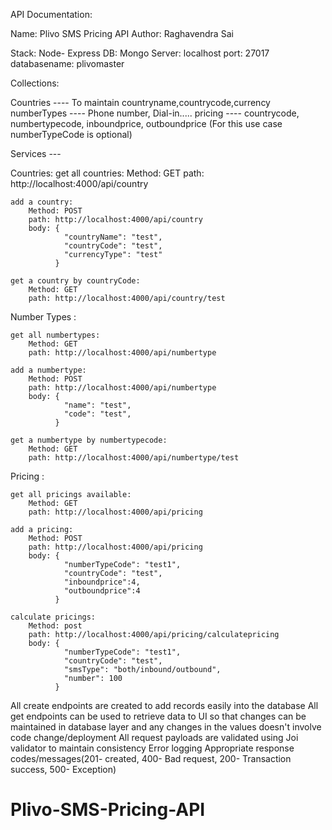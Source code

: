 API Documentation:

Name: Plivo SMS Pricing API
Author: Raghavendra Sai

Stack: Node- Express
DB: Mongo
Server: localhost
port: 27017
databasename: plivomaster

Collections:

Countries ---- To maintain countryname,countrycode,currency
numberTypes ---- Phone number, Dial-in.....
pricing ---- countrycode, numbertypecode, inboundprice, outboundprice (For this use case numberTypeCode is optional)


Services ---

Countries:
    get all countries:
        Method: GET
        path: http://localhost:4000/api/country
    
    add a country:
        Method: POST
        path: http://localhost:4000/api/country
        body: {
	            "countryName": "test",
                "countryCode": "test",
                "currencyType": "test"
              }

    get a country by countryCode:
        Method: GET
        path: http://localhost:4000/api/country/test


Number Types :

    get all numbertypes:
        Method: GET
        path: http://localhost:4000/api/numbertype
    
    add a numbertype:
        Method: POST
        path: http://localhost:4000/api/numbertype
        body: {
	            "name": "test",
                "code": "test",
              }

    get a numbertype by numbertypecode:
        Method: GET
        path: http://localhost:4000/api/numbertype/test


Pricing :

    get all pricings available:
        Method: GET
        path: http://localhost:4000/api/pricing
    
    add a pricing:
        Method: POST
        path: http://localhost:4000/api/pricing
        body: {
                "numberTypeCode": "test1",
                "countryCode": "test",
                "inboundprice":4,
                "outboundprice":4
              }

    calculate pricings:
        Method: post
        path: http://localhost:4000/api/pricing/calculatepricing
        body: {
                "numberTypeCode": "test1",
                "countryCode": "test",
                "smsType": "both/inbound/outbound",
                "number": 100
              }


All create endpoints are created to add records easily into the database
All get endpoints can be used to retrieve data to UI so that changes can be maintained in database layer and any changes in the values doesn't involve code change/deployment
All request payloads are validated using Joi validator to maintain consistency
Error logging
Appropriate response codes/messages(201- created, 400- Bad request, 200- Transaction success, 500- Exception)

# Plivo-SMS-Pricing-API
